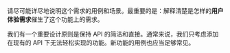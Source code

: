 请尽可能详尽地说明这个需求的用例和场景。最重要的是：解释清楚是怎样的**用户体验需求**催生了这个功能上的需求。

我们有一个重要设计原则是保持 API 的简洁和直接。通常来说，我们只考虑添加在现有的 API 下无法轻松实现的功能。新功能的用例也应当足够常见。
